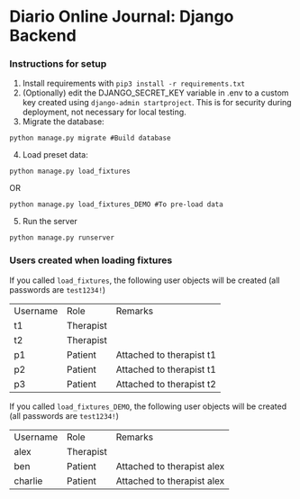 # Diario Online Journal: Django Backend


### Instructions for setup
1. Install requirements with `pip3 install -r requirements.txt`
2. (Optionally) edit the DJANGO_SECRET_KEY variable in .env to a custom key created using `django-admin startproject`. This is for security during deployment, not necessary for local testing.
3. Migrate the database: 

```python manage.py migrate #Build database```

4. Load preset data:

```python manage.py load_fixtures```

OR

```python manage.py load_fixtures_DEMO #To pre-load data ```

5. Run the server

```python manage.py runserver```

### Users created when loading fixtures
If you called `load_fixtures`, the following user objects will be created (all passwords are `test1234!`)
<table>
    <tr>
        <td>Username</td>
        <td>Role</td>
        <td>Remarks</td>
    </tr>
    <tr>
        <td>t1</td>
        <td>Therapist</td>
        <td></td>
    </tr>
    <tr>
        <td>t2</td>
        <td>Therapist</td>
        <td></td>
    </tr>
    <tr>
        <td>p1</td>
        <td>Patient</td>
        <td>Attached to therapist t1</td>
    </tr>
    <tr>
        <td>p2</td>
        <td>Patient</td>
        <td>Attached to therapist t1</td>
    </tr>
    <tr>
        <td>p3</td>
        <td>Patient</td>
        <td>Attached to therapist t2</td>
    </tr>
</table>

If you called `load_fixtures_DEMO`, the following user objects will be created (all passwords are `test1234!`)
<table>
    <tr>
        <td>Username</td>
        <td>Role</td>
        <td>Remarks</td>
    </tr>
    <tr>
        <td>alex</td>
        <td>Therapist</td>
        <td></td>
    </tr>
    <tr>
        <td>ben</td>
        <td>Patient</td>
        <td>Attached to therapist alex</td>
    </tr>
    <tr>
        <td>charlie</td>
        <td>Patient</td>
        <td>Attached to therapist alex</td>
    </tr>
</table>